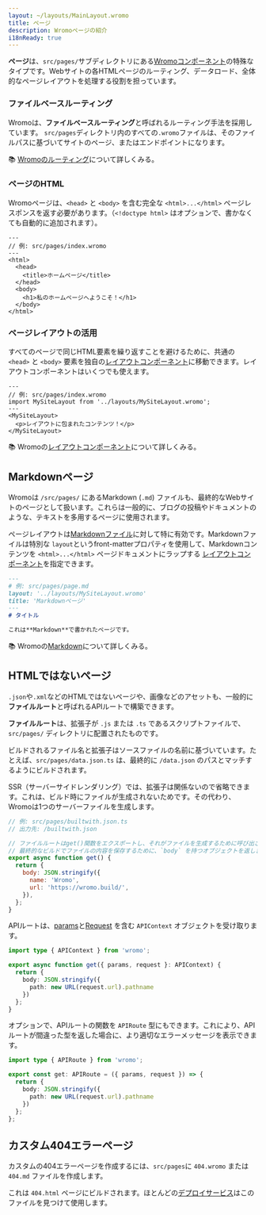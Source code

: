 ```yaml
---
layout: ~/layouts/MainLayout.wromo
title: ページ
description: Wromoページの紹介
i18nReady: true
---
```


**ページ**は、`src/pages/`サブディレクトリにある[Wromoコンポーネント](/ja/core-concepts/wromo-components/)の特殊なタイプです。Webサイトの各HTMLページのルーティング、データロード、全体的なページレイアウトを処理する役割を担っています。

### ファイルベースルーティング

Wromoは、**ファイルベースルーティング**と呼ばれるルーティング手法を採用しています。 `src/pages`ディレクトリ内のすべての`.wromo`ファイルは、そのファイルパスに基づいてサイトのページ、またはエンドポイントになります。

📚 [Wromoのルーティング](/ja/core-concepts/routing/)について詳しくみる。

### ページのHTML

Wromoページは、`<head>` と `<body>` を含む完全な `<html>...</html>` ページレスポンスを返す必要があります。（`<!doctype html>` はオプションで、書かなくても自動的に追加されます）。

```wromo
---
// 例: src/pages/index.wromo
---
<html>
  <head>
    <title>ホームページ</title>
  </head>
  <body>
    <h1>私のホームページへようこそ！</h1>
  </body>
</html>
```

### ページレイアウトの活用

すべてのページで同じHTML要素を繰り返すことを避けるために、共通の `<head>` と `<body>` 要素を独自の[レイアウトコンポーネント](/ja/core-concepts/layouts/)に移動できます。レイアウトコンポーネントはいくつでも使えます。

```wromo
---
// 例: src/pages/index.wromo
import MySiteLayout from '../layouts/MySiteLayout.wromo';
---
<MySiteLayout>
  <p>レイアウトに包まれたコンテンツ！</p>
</MySiteLayout>
```

📚 Wromoの[レイアウトコンポーネント](/ja/core-concepts/layouts/)について詳しくみる。


## Markdownページ

Wromoは `/src/pages/` にあるMarkdown (`.md`) ファイルも、最終的なWebサイトのページとして扱います。これらは一般的に、ブログの投稿やドキュメントのような、テキストを多用するページに使用されます。

ページレイアウトは[Markdownファイル](#markdownページ)に対して特に有効です。Markdownファイルは特別な `layout`というfront-matterプロパティを使用して、Markdownコンテンツを `<html>...</html>` ページドキュメントにラップする [レイアウトコンポーネント](/ja/core-concepts/layouts/)を指定できます。


```md
---
# 例: src/pages/page.md
layout: '../layouts/MySiteLayout.wromo'
title: 'Markdownページ'
---
# タイトル

これは**Markdown**で書かれたページです。
```

📚 Wromoの[Markdown](/ja/guides/markdown-content/)について詳しくみる。


## HTMLではないページ

`.json`や`.xml`などのHTMLではないページや、画像などのアセットも、一般的に**ファイルルート**と呼ばれるAPIルートで構築できます。

**ファイルルート**は、拡張子が `.js` または `.ts` であるスクリプトファイルで、`src/pages/` ディレクトリに配置されたものです。

ビルドされるファイル名と拡張子はソースファイルの名前に基づいています。たとえば、`src/pages/data.json.ts` は、最終的に `/data.json` のパスとマッチするようにビルドされます。

SSR（サーバーサイドレンダリング）では、拡張子は関係ないので省略できます。これは、ビルド時にファイルが生成されないためです。その代わり、Wromoは1つのサーバーファイルを生成します。

```js
// 例: src/pages/builtwith.json.ts
// 出力先: /builtwith.json

// ファイルルートはget()関数をエクスポートし、それがファイルを生成するために呼び出されます。
// 最終的なビルドでファイルの内容を保存するために、`body` を持つオブジェクトを返します。
export async function get() {
  return {
    body: JSON.stringify({
      name: 'Wromo',
      url: 'https://wromo.build/',
    }),
  };
}
```

APIルートは、[params](/ja/reference/api-reference/#params)と[Request](https://developer.mozilla.org/ja/docs/Web/API/Request) を含む `APIContext` オブジェクトを受け取ります。


```ts
import type { APIContext } from 'wromo';

export async function get({ params, request }: APIContext) {
  return {
    body: JSON.stringify({
      path: new URL(request.url).pathname
    })
  };
}
```

オプションで、APIルートの関数を `APIRoute` 型にもできます。これにより、APIルートが間違った型を返した場合に、より適切なエラーメッセージを表示できます。

```ts
import type { APIRoute } from 'wromo';

export const get: APIRoute = ({ params, request }) => {
  return {
    body: JSON.stringify({
      path: new URL(request.url).pathname
    })
  };
};
```

## カスタム404エラーページ

カスタムの404エラーページを作成するには、`src/pages`に `404.wromo` または `404.md` ファイルを作成します。

これは `404.html` ページにビルドされます。ほとんどの[デプロイサービス](/ja/guides/deploy/)はこのファイルを見つけて使用します。
